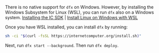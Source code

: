 There is no native support for `dfx` on Windows. However, by installing the Windows Subsystem for Linux (WSL), you can run `dfx` also on a Windows system.
[Installing the IC SDK](https://internetcomputer.org/docs/current/developer-docs/setup/install/) | [Install Linux on Windows with WSL](https://learn.microsoft.com/en-us/windows/wsl/install)

Once you have WSL installed, you can install `dfx` by running:

```bash
sh -ci "$(curl -fsSL https://internetcomputer.org/install.sh)"
```

Next, run `dfx start --background`. Then run `dfx deploy`.
